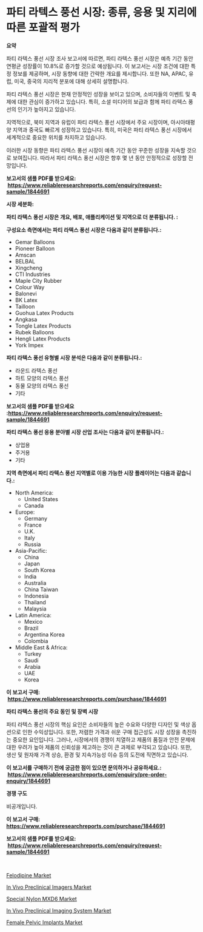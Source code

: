 <p><h1>파티 라텍스 풍선 시장: 종류, 응용 및 지리에 따른 포괄적 평가</h1></p><p><strong>요약</strong></p>
<p><p>파티 라텍스 풍선 시장 조사 보고서에 따르면, 파티 라텍스 풍선 시장은 예측 기간 동안 연평균 성장률이 10.8%로 증가할 것으로 예상됩니다. 이 보고서는 시장 조건에 대한 특정 정보를 제공하며, 시장 동향에 대한 간략한 개요를 제시합니다. 또한 NA, APAC, 유럽, 미국, 중국의 지리적 분포에 대해 상세히 설명합니다.</p><p>파티 라텍스 풍선 시장은 현재 안정적인 성장을 보이고 있으며, 소비자들의 이벤트 및 축제에 대한 관심이 증가하고 있습니다. 특히, 소셜 미디어의 보급과 함께 파티 라텍스 풍선의 인기가 높아지고 있습니다.</p><p>지역적으로, 북미 지역과 유럽이 파티 라텍스 풍선 시장에서 주요 시장이며, 아시아태평양 지역과 중국도 빠르게 성장하고 있습니다. 특히, 미국은 파티 라텍스 풍선 시장에서 세계적으로 중요한 위치를 차지하고 있습니다.</p><p>이러한 시장 동향은 파티 라텍스 풍선 시장이 예측 기간 동안 꾸준한 성장을 지속할 것으로 보여집니다. 따라서 파티 라텍스 풍선 시장은 향후 몇 년 동안 안정적으로 성장할 전망입니다.</p></p>
<p><strong>보고서의 샘플 PDF를 받으세요: &nbsp;<a href="https://www.reliableresearchreports.com/enquiry/request-sample/1844691">https://www.reliableresearchreports.com/enquiry/request-sample/1844691</a></strong></p>
<p><strong>시장 세분화:</strong></p>
<p><strong> 파티 라텍스 풍선 시장은 개요, 배포, 애플리케이션 및 지역으로 더 분류됩니다. :</strong></p>
<p><strong>구성요소 측면에서는 파티 라텍스 풍선 시장은 다음과 같이 분류됩니다.:</strong></p>
<p><ul><li>Gemar Balloons</li><li>Pioneer Balloon</li><li>Amscan</li><li>BELBAL</li><li>Xingcheng</li><li>CTI Industries</li><li>Maple City Rubber</li><li>Colour Way</li><li>Balonevi</li><li>BK Latex</li><li>Tailloon</li><li>Guohua Latex Products</li><li>Angkasa</li><li>Tongle Latex Products</li><li>Rubek Balloons</li><li>Hengli Latex Products</li><li>York Impex</li></ul></p>
<p><strong> 파티 라텍스 풍선 유형별 시장 분석은 다음과 같이 분류됩니다.:</strong></p>
<p><ul><li>라운드 라텍스 풍선</li><li>하트 모양의 라텍스 풍선</li><li>동물 모양의 라텍스 풍선</li><li>기타</li></ul></p>
<p><strong>보고서의 샘플 PDF를 받으세요 :<a href="https://www.reliableresearchreports.com/enquiry/request-sample/1844691">https://www.reliableresearchreports.com/enquiry/request-sample/1844691</a></strong></p>
<p><strong> 파티 라텍스 풍선 응용 분야별 시장 산업 조사는 다음과 같이 분류됩니다.:</strong></p>
<p><ul><li>상업용</li><li>주거용</li><li>기타</li></ul></p>
<p><strong>지역 측면에서 파티 라텍스 풍선 지역별로 이용 가능한 시장 플레이어는 다음과 같습니다.:</strong></p>
<p><ul>
    <li>
        North America:
        <ul>
            <li>United States</li>
            <li>Canada</li>
        </ul>
    </li>
    <li>
        Europe:
        <ul>
            <li>Germany</li>
            <li>France</li>
            <li>U.K.</li>
            <li>Italy</li>
            <li>Russia</li>
        </ul>
    </li>
    <li>
        Asia-Pacific:
        <ul>
            <li>China</li>
            <li>Japan</li>
            <li>South Korea</li>
            <li>India</li>
            <li>Australia</li>
            <li>China Taiwan</li>
            <li>Indonesia</li>
            <li>Thailand</li>
            <li>Malaysia</li>
        </ul>
    </li>
    <li>
        Latin America:
        <ul>
            <li>Mexico</li>
            <li>Brazil</li>
            <li>Argentina Korea</li>
            <li>Colombia</li>
        </ul>
    </li>
    <li>
        Middle East & Africa:
        <ul>
            <li>Turkey</li>
            <li>Saudi</li>
            <li>Arabia</li>
            <li>UAE</li>
            <li>Korea</li>
        </ul>
    </li>
    </ul></p>
<p><strong>이 보고서 구매: &nbsp;<a href="https://www.reliableresearchreports.com/purchase/1844691">https://www.reliableresearchreports.com/purchase/1844691</a></strong></p>
<p><strong>파티 라텍스 풍선의 주요 동인 및 장벽 시장</strong></p>
<p><p>파티 라텍스 풍선 시장의 핵심 요인은 소비자들의 높은 수요와 다양한 디자인 및 색상 옵션으로 인한 수익성입니다. 또한, 저렴한 가격과 쉬운 구매 접근성도 시장 성장을 촉진하는 중요한 요인입니다. 그러나, 시장에서의 경쟁이 치열하고 제품의 품질과 안전 문제에 대한 우려가 높아 제품의 신뢰성을 제고하는 것이 큰 과제로 부각되고 있습니다. 또한, 생산 및 원자재 가격 상승, 환경 및 지속가능성 이슈 등의 도전에 직면하고 있습니다.</p></p>
<p><strong>이 보고서를 구매하기 전에 궁금한 점이 있으면 문의하거나 공유하세요.: &nbsp;<a href="https://www.reliableresearchreports.com/enquiry/pre-order-enquiry/1844691">https://www.reliableresearchreports.com/enquiry/pre-order-enquiry/1844691</a></strong></p>
<p><strong>경쟁 구도</strong></p>
<p><p>비공개입니다.</p></p>
<p><strong>이 보고서 구매: &nbsp; <a href="https://www.reliableresearchreports.com/purchase/1844691">https://www.reliableresearchreports.com/purchase/1844691</a></strong></p>
<p><strong>보고서의 샘플 PDF를 받으세요: &nbsp;<a href="https://www.reliableresearchreports.com/enquiry/request-sample/1844691">https://www.reliableresearchreports.com/enquiry/request-sample/1844691</a></strong><strong></strong></p>
<p>&nbsp;</p>
<p><p><a href="https://view.publitas.com/reportprime-1/felodipine-market-size-reflecting-a-forecast-till-2031-market-by-type-by-application-and-by-geography/">Felodipine Market</a></p><p><a href="https://github.com/Chiragrp22/Market-Research-Report-List-3/blob/main/in-vivo-preclinical-imagers-market.md">In Vivo Preclinical Imagers Market</a></p><p><a href="https://issuu.com/reportprime-2/docs/special-nylon-mxd6-market-size-2030.pptx">Special Nylon MXD6 Market</a></p><p><a href="https://github.com/derrinmiltonellis35gcl/Market-Research-Report-List-1/blob/main/in-vivo-preclinical-imaging-system-market.md">In Vivo Preclinical Imaging System Market</a></p><p><a href="https://summer-dogwood-3e9.notion.site/Female-Pelvic-Implants-Market-Research-Report-Forecasted-for-Period-from-2024-2031-by-Market-Type-a8e58d222668455dbc2c2a096359b18d">Female Pelvic Implants Market</a></p></p>